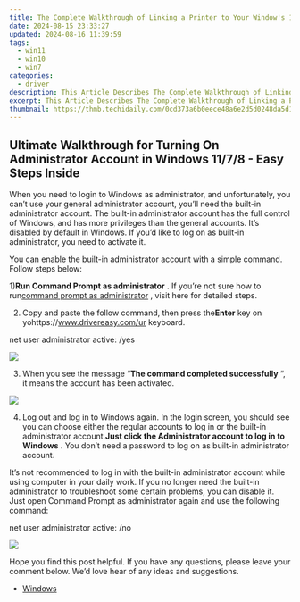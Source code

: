 ```yaml
---
title: The Complete Walkthrough of Linking a Printer to Your Window's 10 PC
date: 2024-08-15 23:33:27
updated: 2024-08-16 11:39:59
tags:
  - win11
  - win10
  - win7
categories:
  - driver
description: This Article Describes The Complete Walkthrough of Linking a Printer to Your Window's 10 PC
excerpt: This Article Describes The Complete Walkthrough of Linking a Printer to Your Window's 10 PC
thumbnail: https://thmb.techidaily.com/0cd373a6b0eece48a6e2d5d0248da5d1df8fff3f71196cdaae4af6176a3b33bf.jpg
---
```


## Ultimate Walkthrough for Turning On Administrator Account in Windows 11/7/8 - Easy Steps Inside

When you need to login to Windows as administrator, and unfortunately, you can’t use your general administrator account, you’ll need the built-in administrator account. The built-in administrator account has the full control of Windows, and has more privileges than the general accounts. It’s disabled by default in Windows. If you’d like to log on as built-in administrator, you need to activate it.

 You can enable the built-in administrator account with a simple command. Follow steps below:

 1)**Run Command Prompt as administrator** . If you’re not sure how to run[command prompt as administrator](https://tools.techidaily.com/drivereasy/download/) , visit here for detailed steps.

 2) Copy and paste the follow command, then press the**Enter** key on yohttps://www.drivereasy.com/ur keyboard.

net user administrator active: /yes

![](https://images.drivereasy.com/wp-content/uploads/2018/01/img_5a65cb20d878a.png)

 3) When you see the message “**The command completed successfully** “, it means the account has been activated.

![](https://images.drivereasy.com/wp-content/uploads/2018/01/img_5a65cae1e7f8b.png)

 4) Log out and log in to Windows again. In the login screen, you should see you can choose either the regular accounts to log in or the built-in administrator account.**Just click the Administrator account to log in to Windows** . You don’t need a password to log on as built-in administrator account.

  It’s not recommended to log in with the built-in administrator account while using computer in your daily work. If you no longer need the built-in administrator to troubleshoot some certain problems, you can disable it. Just open Command Prompt as administrator again and use the following command:

net user administrator active: /no

![](https://images.drivereasy.com/wp-content/uploads/2018/01/img_5a65cbc58a85e.png)

  Hope you find this post helpful. If you have any questions, please leave your comment below. We’d love hear of any ideas and suggestions.

* [Windows](https://tools.techidaily.com/drivereasy/download/)

<ins class="adsbygoogle"
     style="display:block"
     data-ad-format="autorelaxed"
     data-ad-client="ca-pub-7571918770474297"
     data-ad-slot="1223367746"></ins>



<ins class="adsbygoogle"
     style="display:block"
     data-ad-client="ca-pub-7571918770474297"
     data-ad-slot="8358498916"
     data-ad-format="auto"
     data-full-width-responsive="true"></ins>
